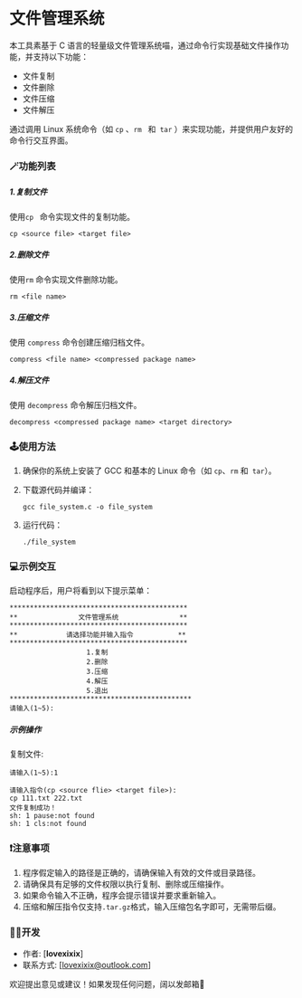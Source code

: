 # 文件管理系统

本工具素基于 C 语言的轻量级文件管理系统喵，通过命令行实现基础文件操作功能，并支持以下功能：

- 文件复制
- 文件删除
- 文件压缩
- 文件解压

通过调用 Linux 系统命令（如 `cp` 、`rm ` 和` tar` ）来实现功能，并提供用户友好的命令行交互界面。

### 🪄功能列表

##### 1.复制文件

使用`cp ` 命令实现文件的复制功能。

```
cp <source file> <target file>
```

##### 2.删除文件
使用`rm` 命令实现文件删除功能。

```
rm <file name>
```

##### 3.压缩文件
使用 `compress`  命令创建压缩归档文件。

```
compress <file name> <compressed package name>
```

##### 4.解压文件
使用 `decompress` 命令解压归档文件。

```
decompress <compressed package name> <target directory>
```

### 🕹️使用方法

1. 确保你的系统上安装了 GCC 和基本的 Linux 命令（如 `cp`、`rm` 和` tar`）。

2. 下载源代码并编译：

   ```
   gcc file_system.c -o file_system
   ```

3. 运行代码：

   ```
   ./file_system
   ```

### 💻示例交互

启动程序后，用户将看到以下提示菜单：

```
********************************************
**               文件管理系统               ** 
********************************************
**            请选择功能并输入指令           **
********************************************
                   1.复制                   
                   2.删除                        
                   3.压缩                   
                   4.解压                    
                   5.退出                    
*********************************************
请输入(1~5):
```

##### 示例操作

复制文件:

```
请输入(1~5):1

请输入指令(cp <source flie> <target file>):
cp 111.txt 222.txt
文件复制成功！
sh: 1 pause:not found
sh: 1 cls:not found
```

### ❗注意事项

1. 程序假定输入的路径是正确的，请确保输入有效的文件或目录路径。
2. 请确保具有足够的文件权限以执行复制、删除或压缩操作。
3. 如果命令输入不正确，程序会提示错误并要求重新输入。
4. 压缩和解压指令仅支持`.tar.gz`格式，输入压缩包名字即可，无需带后缀。

### 👩‍💻开发

- 作者: [**lovexixix**]
- 联系方式: [lovexixix@outlook.com]

欢迎提出意见或建议！如果发现任何问题，阔以发邮箱🥰